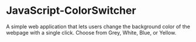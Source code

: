 # JavaScript-ColorSwitcher
A simple web application that lets users change the background color of the webpage with a single click. Choose from Grey, White, Blue, or Yellow.

